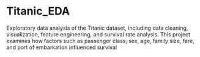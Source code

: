# Titanic_EDA
Exploratory data analysis of the Titanic dataset, including data cleaning, visualization, feature engineering, and survival rate analysis. This project examines how factors such as passenger class, sex, age, family size, fare, and port of embarkation influenced survival
